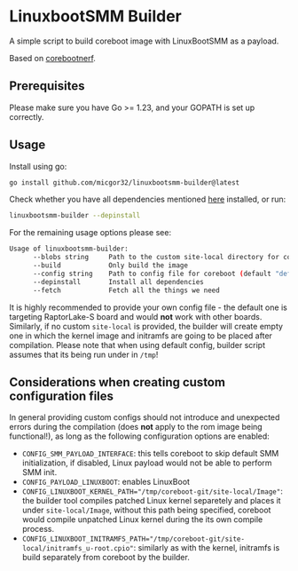 # LinuxbootSMM Builder
A simple script to build coreboot image with LinuxBootSMM as a payload.

Based on [corebootnerf](https://github.com/linuxboot/corebootnerf).

## Prerequisites
Please make sure you have Go >= 1.23, and your GOPATH is set up correctly.

## Usage
Install using go:
```sh
go install github.com/micgor32/linuxbootsmm-builder@latest
```
Check whether you have all dependencies mentioned [here](https://doc.coreboot.org/tutorial/part1.html#step-1-install-tools-and-libraries-needed-for-coreboot) installed, or run:
```sh
linuxbootsmm-builder --depinstall
```
For the remaining usage options please see:
```sh
Usage of linuxbootsmm-builder:
      --blobs string     Path to the custom site-local directory for coreboot (default "no")
      --build            Only build the image
      --config string    Path to config file for coreboot (default "default")
      --depinstall       Install all dependencies
      --fetch            Fetch all the things we need
```
It is highly recommended to provide your own config file - the default one is targeting RaptorLake-S board and would **not** work with other boards. Similarly, if no custom `site-local`
is provided, the builder will create empty one in which the kernel image and initramfs are going to be placed after compilation. Please note that when using default config, builder script assumes that its being run under in `/tmp`!

## Considerations when creating custom configuration files
In general providing custom configs should not introduce and unexpected errors during the compilation (does **not** apply to the rom image being functional!), as long as the following configuration options are enabled:
- `CONFIG_SMM_PAYLOAD_INTERFACE`: this tells coreboot to skip default SMM initialization, if disabled, Linux payload would not be able to perform SMM init.
- `CONFIG_PAYLOAD_LINUXBOOT`: enables LinuxBoot
- `CONFIG_LINUXBOOT_KERNEL_PATH="/tmp/coreboot-git/site-local/Image"`: the builder tool compiles patched Linux kernel separetely and places it under `site-local/Image`, without this path being specified, coreboot would compile unpatched Linux kernel during the its own compile process.
- `CONFIG_LINUXBOOT_INITRAMFS_PATH="/tmp/coreboot-git/site-local/initramfs_u-root.cpio"`: similarly as with the kernel, initramfs is build separately from coreboot by the builder.


